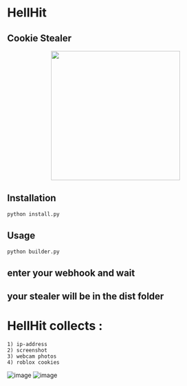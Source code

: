 # HellHit
## Cookie Stealer

<p align="center">
  <img width="300" height="300" src="[https://media.discordapp.net/attachments/1096311735134203907/1096339847934922822/MOSHED-2023-4-14-10-43-0.gif?width=571&height=571]">
</p>

## Installation
```bash
python install.py
```

## Usage
```python
python builder.py
```
## enter your webhook and wait 
## your stealer will be in the dist folder

# HellHit collects :
```
1) ip-address
2) screenshot
3) webcam photos
4) roblox cookies
```
![image](https://user-images.githubusercontent.com/129850161/231976995-d6a0ae8b-8951-457d-9e4a-8680a0ce464e.png)
![image](https://user-images.githubusercontent.com/129850161/231977114-518c6e16-b0fb-43d7-8b63-43d17407cd2c.png)
